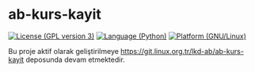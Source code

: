 # ab-kurs-kayit
[![License (GPL version 3)](https://img.shields.io/badge/license-GNU%20GPL%20version%203-red.svg?style=flat-square)](http://opensource.org/licenses/GPL-3.0) [![Language (Python)](https://img.shields.io/badge/powered_by-Python-blue.svg?style=flat-square)](https://www.python.org/) [![Platform (GNU/Linux)](https://img.shields.io/badge/platform-GNU/Linux-yellow.svg?style=flat-square)](http://www.kernel.org)

Bu proje aktif olarak geliştirilmeye https://git.linux.org.tr/lkd-ab/ab-kurs-kayit deposunda devam etmektedir.
